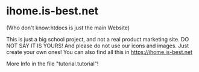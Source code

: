 # ihome.is-best.net
(Who don't know:htdocs is just the main Website)

This is just a big school project, and not a real product marketing site.
DO NOT SAY IT IS YOURS!
And please do not use our icons and images. Just create your own ones!
You can also find all this in https://ihome.is-best.net

More Info in the file "tutorial.tutorial"!
